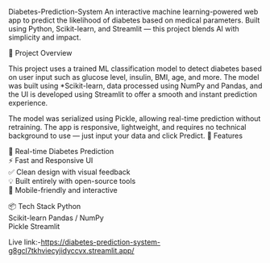 Diabetes-Prediction-System
An interactive machine learning-powered web app to predict the likelihood of diabetes based on medical parameters. Built using Python, Scikit-learn, and Streamlit — this project blends AI with simplicity and impact.

 🧠 Project Overview

This project uses a trained ML classification model to detect diabetes based on user input such as glucose level, insulin, BMI, age, and more. The model was built using *Scikit-learn, data processed using NumPy and Pandas, and the UI is developed using Streamlit to offer a smooth and instant prediction experience.

The model was serialized using Pickle, allowing real-time prediction without retraining. The app is responsive, lightweight, and requires no technical background to use — just input your data and click Predict.
🌟 Features

🔮 Real-time Diabetes Prediction  
 ⚡ Fast and Responsive UI  
✅ Clean design with visual feedback  
💡 Built entirely with open-source tools  
📱 Mobile-friendly and interactive

 📦 Tech Stack
      Python  
      Scikit-learn
      Pandas / NumPy  
      Pickle
      Streamlit

Live link:-https://diabetes-prediction-system-g8gcl7tkhviecyjidyccvx.streamlit.app/

